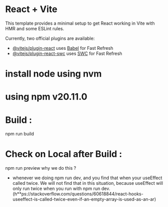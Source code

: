 # React + Vite

This template provides a minimal setup to get React working in Vite with HMR and some ESLint rules.

Currently, two official plugins are available:

- [@vitejs/plugin-react](https://github.com/vitejs/vite-plugin-react/blob/main/packages/plugin-react/README.md) uses [Babel](https://babeljs.io/) for Fast Refresh
- [@vitejs/plugin-react-swc](https://github.com/vitejs/vite-plugin-react-swc) uses [SWC](https://swc.rs/) for Fast Refresh

# install node using nvm
# using npm v20.11.0

# Build :
npm run build

# Check on Local after Build :
npm run preview
why we do this ?
- whenever we doing npm run dev, and you find that when your useEffect called twice. We will not find that in this situation, because useEffect will only run twice when 
  you run with npm run dev. (h**ps://stackoverflow.com/questions/60618844/react-hooks-useeffect-is-called-twice-even-if-an-empty-array-is-used-as-an-ar)